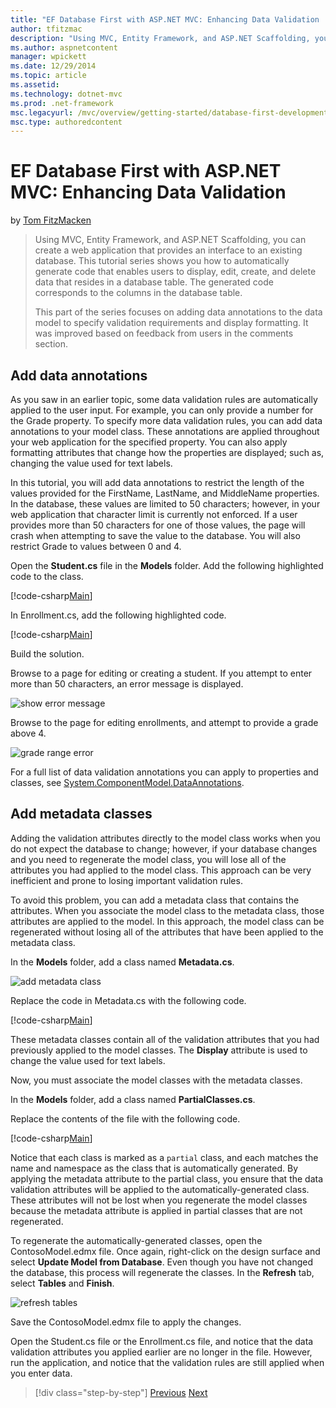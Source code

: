 ```yaml
---
title: "EF Database First with ASP.NET MVC: Enhancing Data Validation | Microsoft Docs"
author: tfitzmac
description: "Using MVC, Entity Framework, and ASP.NET Scaffolding, you can create a web application that provides an interface to an existing database. This tutorial seri..."
ms.author: aspnetcontent
manager: wpickett
ms.date: 12/29/2014
ms.topic: article
ms.assetid: 
ms.technology: dotnet-mvc
ms.prod: .net-framework
msc.legacyurl: /mvc/overview/getting-started/database-first-development/enhancing-data-validation
msc.type: authoredcontent
---
```

EF Database First with ASP.NET MVC: Enhancing Data Validation
====================
by [Tom FitzMacken](https://github.com/tfitzmac)

> Using MVC, Entity Framework, and ASP.NET Scaffolding, you can create a web application that provides an interface to an existing database. This tutorial series shows you how to automatically generate code that enables users to display, edit, create, and delete data that resides in a database table. The generated code corresponds to the columns in the database table.
> 
> This part of the series focuses on adding data annotations to the data model to specify validation requirements and display formatting. It was improved based on feedback from users in the comments section.


## Add data annotations

As you saw in an earlier topic, some data validation rules are automatically applied to the user input. For example, you can only provide a number for the Grade property. To specify more data validation rules, you can add data annotations to your model class. These annotations are applied throughout your web application for the specified property. You can also apply formatting attributes that change how the properties are displayed; such as, changing the value used for text labels.

In this tutorial, you will add data annotations to restrict the length of the values provided for the FirstName, LastName, and MiddleName properties. In the database, these values are limited to 50 characters; however, in your web application that character limit is currently not enforced. If a user provides more than 50 characters for one of those values, the page will crash when attempting to save the value to the database. You will also restrict Grade to values between 0 and 4.

Open the **Student.cs** file in the **Models** folder. Add the following highlighted code to the class.

[!code-csharp[Main](enhancing-data-validation/samples/sample1.cs?highlight=5,15,17,20)]

In Enrollment.cs, add the following highlighted code.

[!code-csharp[Main](enhancing-data-validation/samples/sample2.cs?highlight=5,10)]

Build the solution.

Browse to a page for editing or creating a student. If you attempt to enter more than 50 characters, an error message is displayed.

![show error message](enhancing-data-validation/_static/image1.png)

Browse to the page for editing enrollments, and attempt to provide a grade above 4.

![grade range error](enhancing-data-validation/_static/image2.png)

For a full list of data validation annotations you can apply to properties and classes, see [System.ComponentModel.DataAnnotations](https://msdn.microsoft.com/en-us/library/system.componentmodel.dataannotations.aspx).

## Add metadata classes

Adding the validation attributes directly to the model class works when you do not expect the database to change; however, if your database changes and you need to regenerate the model class, you will lose all of the attributes you had applied to the model class. This approach can be very inefficient and prone to losing important validation rules.

To avoid this problem, you can add a metadata class that contains the attributes. When you associate the model class to the metadata class, those attributes are applied to the model. In this approach, the model class can be regenerated without losing all of the attributes that have been applied to the metadata class.

In the **Models** folder, add a class named **Metadata.cs**.

![add metadata class](enhancing-data-validation/_static/image3.png)

Replace the code in Metadata.cs with the following code.

[!code-csharp[Main](enhancing-data-validation/samples/sample3.cs)]

These metadata classes contain all of the validation attributes that you had previously applied to the model classes. The **Display** attribute is used to change the value used for text labels.

Now, you must associate the model classes with the metadata classes.

In the **Models** folder, add a class named **PartialClasses.cs**.

Replace the contents of the file with the following code.

[!code-csharp[Main](enhancing-data-validation/samples/sample4.cs)]

Notice that each class is marked as a `partial` class, and each matches the name and namespace as the class that is automatically generated. By applying the metadata attribute to the partial class, you ensure that the data validation attributes will be applied to the automatically-generated class. These attributes will not be lost when you regenerate the model classes because the metadata attribute is applied in partial classes that are not regenerated.

To regenerate the automatically-generated classes, open the ContosoModel.edmx file. Once again, right-click on the design surface and select **Update Model from Database**. Even though you have not changed the database, this process will regenerate the classes. In the **Refresh** tab, select **Tables** and **Finish**.

![refresh tables](enhancing-data-validation/_static/image4.png)

Save the ContosoModel.edmx file to apply the changes.

Open the Student.cs file or the Enrollment.cs file, and notice that the data validation attributes you applied earlier are no longer in the file. However, run the application, and notice that the validation rules are still applied when you enter data.

>[!div class="step-by-step"]
[Previous](customizing-a-view.md)
[Next](publish-to-azure.md)